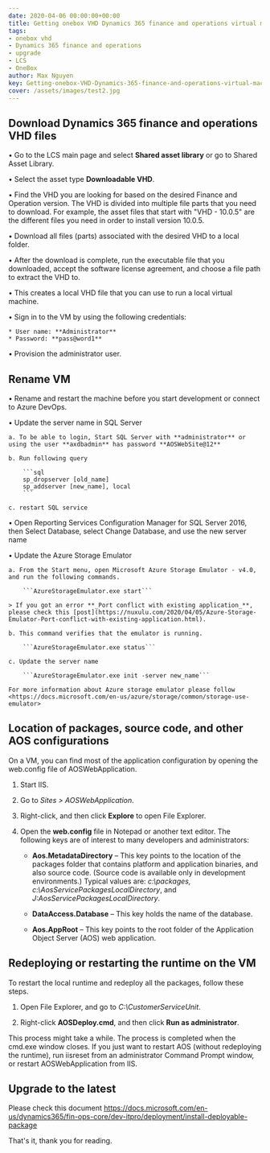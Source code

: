 ```yaml
---
date: 2020-04-06 00:00:00+00:00
title: Getting onebox VHD Dynamics 365 finance and operations virtual machine 
tags:
- onebox vhd
- Dynamics 365 finance and operations
- upgrade
- LCS 
- OneBox
author: Max Nguyen
key: Getting-onebox-VHD-Dynamics-365-finance-and-operations-virtual-machine
cover: /assets/images/test2.jpg
---
```


## Download Dynamics 365 finance and operations VHD files

• Go to the LCS main page and select **Shared asset library** or go to Shared Asset Library.

• Select the asset type **Downloadable VHD**.

• Find the VHD you are looking for based on the desired Finance and Operation version. The VHD is divided into multiple file parts that you need to download. For example, the asset files that start with "VHD - 10.0.5" are the different files you need in order to install version 10.0.5.

• Download all files (parts) associated with the desired VHD to a local folder.

• After the download is complete, run the executable file that you downloaded, accept the software license agreement, and choose a file path to extract the VHD to.

• This creates a local VHD file that you can use to run a local virtual machine.

• Sign in to the VM by using the following credentials:

    * User name: **Administrator**
    * Password: **pass@word1**

• Provision the administrator user.

## Rename VM

• Rename and restart the machine before you start development or connect to Azure DevOps.

• Update the server name in SQL Server

    a. To be able to login, Start SQL Server with **administrator** or using the user **axdbadmin** has password **AOSWebSite@12**

    b. Run following query

        ```sql
        sp_dropserver [old_name]
        sp_addserver [new_name], local
        ```

    c. restart SQL service

• Open Reporting Services Configuration Manager for SQL Server 2016, then Select Database, select Change Database, and use the new server name

• Update the Azure Storage Emulator

    a. From the Start menu, open Microsoft Azure Storage Emulator - v4.0, and run the following commands.

        ```AzureStorageEmulator.exe start```

    > If you got an error **_Port conflict with existing application_**, please check this [post](https://nuxulu.com/2020/04/05/Azure-Storage-Emulator-Port-conflict-with-existing-application.html).

    b. This command verifies that the emulator is running.

        ```AzureStorageEmulator.exe status```

    c. Update the server name

        ```AzureStorageEmulator.exe init -server new_name```
        
    For more information about Azure storage emulator please follow <https://docs.microsoft.com/en-us/azure/storage/common/storage-use-emulator>

## Location of packages, source code, and other AOS configurations

On a VM, you can find most of the application configuration by opening the web.config file of AOSWebApplication.

1. Start IIS.

2. Go to _Sites > AOSWebApplication_.

3. Right-click, and then click **Explore** to open File Explorer.

4. Open the **web.config** file in Notepad or another text editor. The following keys are of interest to many developers and administrators:

    * **Aos.MetadataDirectory** – This key points to the location of the packages folder that contains platform and application binaries, and also source code. (Source code is available only in development environments.) Typical values are: _c:\packages, c:\AosServicePackagesLocalDirectory_, and _J:AosServicePackagesLocalDirectory_.

    * **DataAccess.Database** – This key holds the name of the database.

    * **Aos.AppRoot** – This key points to the root folder of the Application Object Server (AOS) web application.

## Redeploying or restarting the runtime on the VM

To restart the local runtime and redeploy all the packages, follow these steps.

1. Open File Explorer, and go to _C:\CustomerServiceUnit_.

2. Right-click **AOSDeploy.cmd**, and then click **Run as administrator**.

This process might take a while. The process is completed when the cmd.exe window closes. If you just want to restart AOS (without redeploying the runtime), run iisreset from an administrator Command Prompt window, or restart AOSWebApplication from IIS.

## Upgrade to the latest

Please check this document
<https://docs.microsoft.com/en-us/dynamics365/fin-ops-core/dev-itpro/deployment/install-deployable-package>

That's it, thank you for reading.
